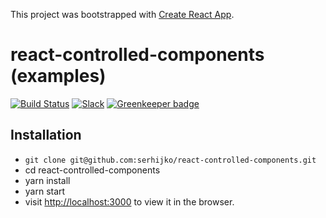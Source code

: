 This project was bootstrapped with [Create React App](https://github.com/facebook/create-react-app).

# react-controlled-components (examples)

[![Build Status](https://travis-ci.org/the-road-to-learn/react-controlled-com-components-examples.svg?branch=master)](https://travis-ci.org/the-road-to-learn-react/react-controlled-components-examples) [![Slack](https://slack-the-road-to-learn-react.wieruch.com/badge.svg)](https://slack-the-road-to-learn-react.wieruch.com/) [![Greenkeeper badge](https://badges.greenkeeper.io/the-road-to-learn-react/react-controlled-components-examples.svg)](https://greenkeeper.io/)

## Installation

* `git clone git@github.com:serhijko/react-controlled-components.git`
* cd react-controlled-components
* yarn install
* yarn start
* visit [http://localhost:3000](http://localhost:3000) to view it in the browser.
